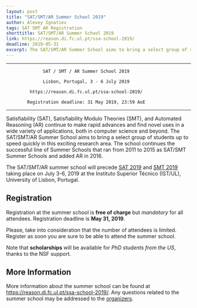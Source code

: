 ```yaml
---
layout: post
title: "SAT/SMT/AR Summer School 2019"
author: Alexey Ignatiev
tags: SAT SMT AR Registration
shorttitle: SAT/SMT/AR Summer School 2019
link: https://reason.di.fc.ul.pt/ssa-school-2019/
deadline: 2019-05-31
excerpt: The SAT/SMT/AR Summer School aims to bring a select group of students up to speed quickly in this exciting research area. The school continues the successful line of Summer Schools that ran from 2011 to 2015 as SAT/SMT Summer Schools and added AR in 2016.
---
```


-----------------------------------------------------------------------

                  SAT / SMT / AR Summer School 2019

                  Lisbon, Portugal, 3 - 6 July 2019

             https://reason.di.fc.ul.pt/ssa-school-2019/

            Registration deadline: 31 May 2019, 23:59 AoE

-----------------------------------------------------------------------

Satisfiability (SAT), Satisfiability Modulo Theories (SMT), and Automated
Reasoning (AR) continue to make rapid advances and find novel uses in a wide
variety of applications, both in computer science and beyond. The SAT/SMT/AR
Summer School aims to bring a select group of students up to speed quickly in
this exciting research area. The school continues the successful line of
Summer Schools that ran from 2011 to 2015 as SAT/SMT Summer Schools and added
AR in 2016.

The SAT/SMT/AR summer school will precede [SAT
2019](http://sat2019.tecnico.ulisboa.pt/) and [SMT
2019](http://smt2019.galois.com/) taking place on July 3-6, 2019 at the
Instituto Superior Técnico (IST/UL), University of Lisbon, Portugal.

## Registration

Registration at the summer school is **free of charge** but *mandatory* for
all attendees. Registration deadline is **May 31, 2019**.

Please, take into consideration that the number of attendees is limited.
Register as soon you are sure to be able to attend the summer school.

Note that **scholarships** will be available for *PhD students from the US*,
thanks to the NSF support.

## More Information

More information about the summer school can be found at
<https://reason.di.fc.ul.pt/ssa-school-2019/>. Any questions related to the
summer school may be addressed to the
[organizers](mailto:ssa.school2019@gmail.com).


